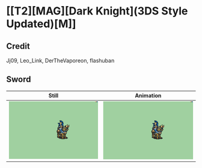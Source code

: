 # [\[T2\]\[MAG\]\[Dark Knight\]\(3DS Style Updated\)\[M\]]

## Credit

 Jj09, Leo_Link, DerTheVaporeon, flashuban
	
## Sword

| Still | Animation |
| :---: | :-------: |
| ![Sword still](./Sword_000.png) | ![Sword animation](./Sword.gif) |
